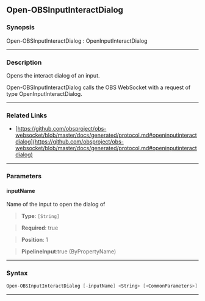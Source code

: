Open-OBSInputInteractDialog
---------------------------
### Synopsis
Open-OBSInputInteractDialog : OpenInputInteractDialog

---
### Description

Opens the interact dialog of an input.


Open-OBSInputInteractDialog calls the OBS WebSocket with a request of type OpenInputInteractDialog.

---
### Related Links
* [https://github.com/obsproject/obs-websocket/blob/master/docs/generated/protocol.md#openinputinteractdialog](https://github.com/obsproject/obs-websocket/blob/master/docs/generated/protocol.md#openinputinteractdialog)



---
### Parameters
#### **inputName**

Name of the input to open the dialog of



> **Type**: ```[String]```

> **Required**: true

> **Position**: 1

> **PipelineInput**:true (ByPropertyName)



---
### Syntax
```PowerShell
Open-OBSInputInteractDialog [-inputName] <String> [<CommonParameters>]
```
---
